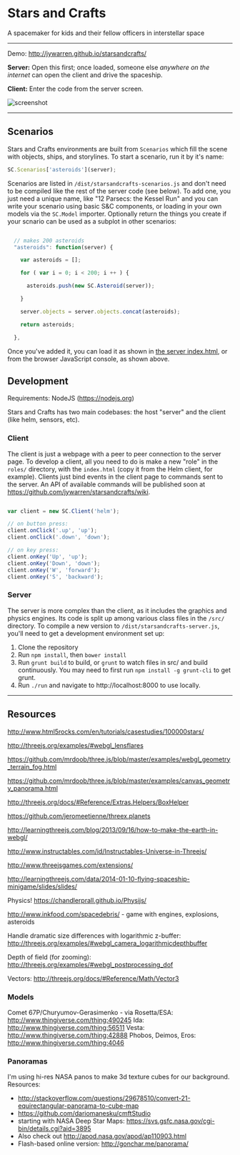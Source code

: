 Stars and Crafts
====

A spacemaker for kids and their fellow officers in interstellar space


****

Demo: http://jywarren.github.io/starsandcrafts/

**Server:** Open this first; once loaded, someone else _anywhere on the internet_ can open the client and drive the spaceship. 

**Client:** Enter the code from the server screen.


![screenshot](https://raw.githubusercontent.com/jywarren/starsandcrafts/master/screenshot.png)

****


## Scenarios

Stars and Crafts environments are built from `Scenarios` which fill the scene with objects, ships, and storylines. To start a scenario, run it by it's name:

````js
SC.Scenarios['asteroids'](server);
````

Scenarios are listed in `/dist/starsandcrafts-scenarios.js` and don't need to be compiled like the rest of the server code (see below). To add one, you just need a unique name, like "12 Parsecs: the Kessel Run" and you can write your scenario using basic S&C components, or loading in your own models via the `SC.Model` importer. Optionally return the things you create if your scnario can be used as a subplot in other scenarios:

````js

  // makes 200 asteroids
  "asteroids": function(server) {

    var asteroids = [];

    for ( var i = 0; i < 200; i ++ ) {

      asteroids.push(new SC.Asteroid(server));

    }

    server.objects = server.objects.concat(asteroids);

    return asteroids;

  },

````

Once you've added it, you can load it as shown in [the server index.html](https://github.com/jywarren/starsandcrafts/blob/master/server/index.html), or from the browser JavaScript console, as shown above. 


## Development

Requirements: NodeJS (https://nodejs.org)

Stars and Crafts has two main codebases: the host "server" and the client (like helm, sensors, etc). 


### Client

The client is just a webpage with a peer to peer connection to the server page. To develop a client, all you need to do is make a new "role" in the `roles/` directory, with the `index.html` (copy it from the Helm client, for example). Clients just bind events in the client page to commands sent to the server. An API of available commands will be published soon at https://github.com/jywarren/starsandcrafts/wiki.

````js

var client = new SC.Client('helm');

// on button press:
client.onClick('.up', 'up');
client.onClick('.down', 'down');

// on key press:
client.onKey('Up', 'up');
client.onKey('Down', 'down');
client.onKey('W', 'forward');
client.onKey('S', 'backward');

````


### Server

The server is more complex than the client, as it includes the graphics and physics engines. Its code is split up among various class files in the `/src/` directory. To compile a new version to `/dist/starsandcrafts-server.js`, you'll need to get a development environment set up:

1. Clone the repository
2. Run `npm install`, then `bower install`
3. Run `grunt build` to build, or `grunt` to watch files in src/ and build continuously. You may need to first run `npm install -g grunt-cli` to get grunt. 
4. Run `./run` and navigate to http://localhost:8000 to use locally.


****

## Resources

http://www.html5rocks.com/en/tutorials/casestudies/100000stars/

http://threejs.org/examples/#webgl_lensflares

https://github.com/mrdoob/three.js/blob/master/examples/webgl_geometry_terrain_fog.html

https://github.com/mrdoob/three.js/blob/master/examples/canvas_geometry_panorama.html

http://threejs.org/docs/#Reference/Extras.Helpers/BoxHelper

https://github.com/jeromeetienne/threex.planets

http://learningthreejs.com/blog/2013/09/16/how-to-make-the-earth-in-webgl/

http://www.instructables.com/id/Instructables-Universe-in-Threejs/

http://www.threejsgames.com/extensions/

http://learningthreejs.com/data/2014-01-10-flying-spaceship-minigame/slides/slides/

Physics! https://chandlerprall.github.io/Physijs/

http://www.inkfood.com/spacedebris/ - game with engines, explosions, asteroids

Handle dramatic size differences with logarithmic z-buffer: http://threejs.org/examples/#webgl_camera_logarithmicdepthbuffer

Depth of field (for zooming): http://threejs.org/examples/#webgl_postprocessing_dof

Vectors: http://threejs.org/docs/#Reference/Math/Vector3

### Models

Comet 67P/Churyumov-Gerasimenko - via Rosetta/ESA: http://www.thingiverse.com/thing:490245
Ida: http://www.thingiverse.com/thing:56511
Vesta: http://www.thingiverse.com/thing:42888
Phobos, Deimos, Eros: http://www.thingiverse.com/thing:4046


### Panoramas

I'm using hi-res NASA panos to make 3d texture cubes for our background. Resources:

* http://stackoverflow.com/questions/29678510/convert-21-equirectangular-panorama-to-cube-map
* https://github.com/dariomanesku/cmftStudio
* starting with NASA Deep Star Maps: https://svs.gsfc.nasa.gov/cgi-bin/details.cgi?aid=3895
* Also check out http://apod.nasa.gov/apod/ap110903.html
* Flash-based online version: http://gonchar.me/panorama/
